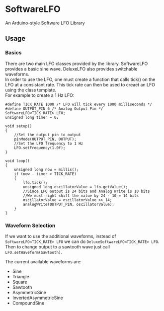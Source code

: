 # SoftwareLFO
An Arduino-style Software LFO Library
## Usage
### Basics
There are two main LFO classes provided by the library.  SoftwareLFO provides a basic sine wave. DeluxeLFO also provides switchable waveforms.  
In order to use the LFO, one must create a function that calls tick() on the LFO at a consistant rate.  This tick rate can then be used to creaet an LFO using the class template.  
For example to create a 1 Hz LFO:  
``` 
#define TICK_RATE 1000 /* LFO will tick every 1000 milliseconds */
#define OUTPUT_PIN 6 /* Analog Output Pin */
SoftwareLFO<TICK_RATE> LFO;
unsigned long timer = 0;

void setup()
{
    //Set the output pin to output
    pinMode(OUTPUT_PIN, OUTPUT);
    //Set the LFO frequency to 1 Hz
    LFO.setFrequency(1.0f);
}

void loop()
{
    unsigned long now = millis();
    if (now - timer > TICK_RATE)
    {
        lfo.tick();
        unsigned long oscillatorValue = lfo.getValue();
        //Since LFO output is 24 bits and Analog Write is 10 bits
        //We must right shift the value by 24 - 10 = 14 bits
        oscillatorValue = oscillatorValue >> 14;
        analogWrite(OUTPUT_PIN, oscillatorValue);
    }
}
```

### Waveform Selection
If we want to use the additional waveforms, instead of `SoftwareLFO<TICK_RATE> LFO` we can do `DeluxeSoftwareLFO<TICK_RATE> LFO`.  Then to change output to a sawtooth wave just call `LFO.setWaveform(Sawtooth)`.

The current available waveforms are:  
- Sine
- Triangle
- Square
- Sawtooth
- AsymmetricSine
- InvertedAsymmetricSine
- CompoundSine
